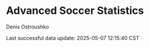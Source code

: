 # Advanced Soccer Statistics
Denis Ostroushko

<!-- gfm -->

Last successful data update: 2025-05-07 12:15:40 CST
